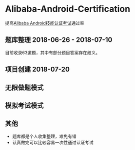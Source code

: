 # Alibaba-Android-Certification
提高[Alibaba Android技能认证考试](https://yq.aliyun.com/promotion/552?utm_content=m_42909)通过率



题库整理 2018-06-26 - 2018-07-10
-------
目前收录63道题，其中有部分题目答案存在歧义。

项目创建 2018-07-20
-------

无限做题模式 
-------

模拟考试模式
-------

其他
-------
* 题库都是个人收集整理，难免有错
* 认真做完可以比较容易一次性通过认证考试
